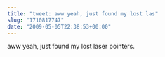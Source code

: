 ```yaml
---
title: "tweet: aww yeah, just found my lost las"
slug: "1710817747"
date: "2009-05-05T22:38:53+00:00"
---
```

aww yeah, just found my lost laser pointers.